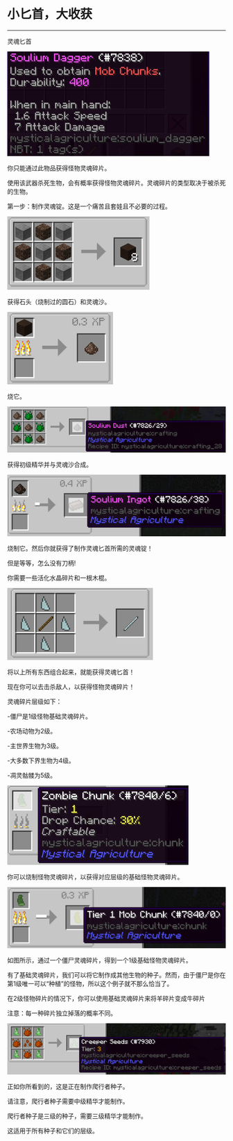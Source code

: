 # 小匕首，大收获
___

灵魂匕首

![灵魂匕首属性](souliumdagger.png)

你只能通过此物品获得怪物灵魂碎片。

使用该武器杀死生物，会有概率获得怪物灵魂碎片。灵魂碎片的类型取决于被杀死的生物。

第一步：制作灵魂锭。这是一个痛苦且套娃且不必要的过程。

![过程之初](souliumrecipe1.png)

获得石头（烧制过的圆石）和灵魂沙。

![然后呢...?](souliumrecipe2.png)

烧它。

![我们完成了吗？没有？](souliumrecipe3.png)

获得初级精华并与灵魂沙合成。

![最后一步!](souliumrecipe4.png)

烧制它。然后你就获得了制作灵魂匕首所需的灵魂锭！

但是等等，怎么没有刀柄!

你需要一些活化水晶碎片和一根木棍。

![但我猜这只是一根棍子](stick.png)

将以上所有东西组合起来，就能获得灵魂匕首！

现在你可以去击杀敌人，以获得怪物灵魂碎片！

灵魂碎片层级如下：

-僵尸是1级怪物基础灵魂碎片。

-农场动物为2级。

-主世界生物为3级。

-大多数下界生物为4级。

-凋灵骷髅为5级。

![熔炉中的的僵尸灵魂碎片](cookedchunk1.png)

你可以烧制怪物灵魂碎片，以获得对应层级的基础怪物灵魂碎片。

![成品](cookedchunk2.png)

如图所示，通过一个僵尸灵魂碎片，得到一个1级基础怪物灵魂碎片。

有了基础灵魂碎片，我们可以将它制作成其他生物的种子。然而，由于僵尸是你在第1级唯一可以“种植”的怪物，所以这个例子就不那么恰当了。

在2级怪物碎片的情况下，你可以使用基础灵魂碎片来将羊碎片变成牛碎片

注意：每一种碎片独立掉落的概率不同。

![例如](creeperseeds.png)

正如你所看到的，这是正在制作爬行者种子。

请注意，爬行者种子需要中级精华才能制作。

爬行者种子是三级的种子，需要三级精华才能制作。

这适用于所有种子和它们的层级。